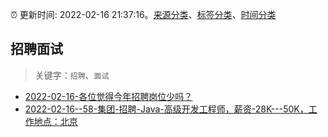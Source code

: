 :alarm_clock: 更新时间: 2022-02-16 21:37:16。[来源分类](../README.md)、[标签分类](../TAGS.md)、[时间分类](../TIMELINE.md)

## 招聘面试


> 关键字：`招聘`、`面试`



- [2022-02-16-各位觉得今年招聘岗位少吗？](https://www.v2ex.com/t/834358) 
- [2022-02-16--58-集团-招聘-Java-高级开发工程师，薪资-28K---50K，工作地点：北京](https://www.v2ex.com/t/834351) 